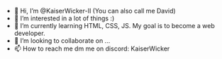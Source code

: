 - 👋 Hi, I’m @KaiserWicker-II (You can also call me David)
- 👀 I’m interested in a lot of things :)
- 🌱 I’m currently learning HTML, CSS, JS. My goal is to become a web developer.
- 💞️ I’m looking to collaborate on ...
- 📫 How to reach me dm me on discord: KaiserWicker
